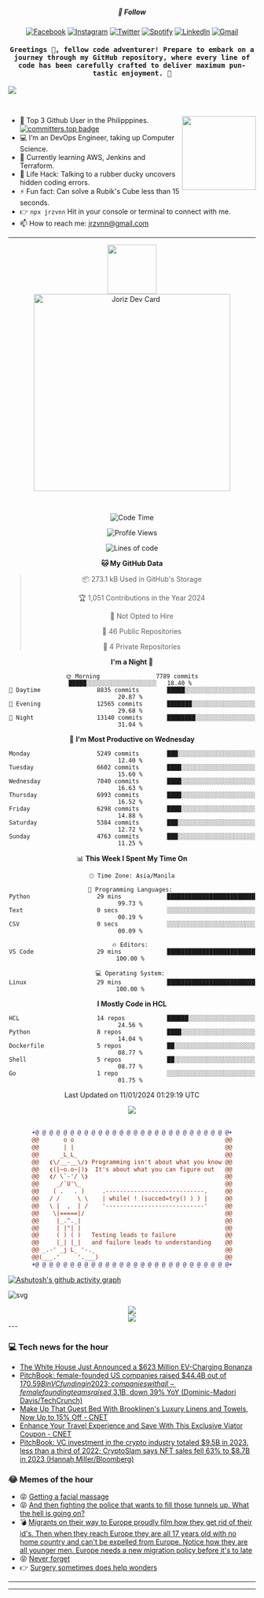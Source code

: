 <h5 align="center">💬 Follow</h5>
<div align="center">

[![Facebook](https://img.shields.io/badge/Facebook-%231877F2.svg?style=for-the-badge&logo=Facebook&logoColor=white)](https://www.facebook.com/Horisyo/)
[![Instagram](https://img.shields.io/badge/Instagram-%23E4405F.svg?style=for-the-badge&logo=Instagram&logoColor=white)](https://www.instagram.com/jrzvnn_/)
[![Twitter](https://img.shields.io/badge/Twitter-%231DA1F2.svg?style=for-the-badge&logo=Twitter&logoColor=white)](https://twitter.com/jrz_studies)
[![Spotify](https://img.shields.io/badge/Spotify-%231ED760.svg?style=for-the-badge&logo=Spotify&logoColor=white)](https://open.spotify.com/user/217td4qrc6mzqjodfalmzjpdi?si=b93099b9078c4ccb)
[![LinkedIn](https://img.shields.io/badge/LinkedIn-%230077B5.svg?style=for-the-badge&logo=LinkedIn&logoColor=white)](https://www.linkedin.com/in/jrz-vnn/)
[![Gmail](https://img.shields.io/badge/Gmail-D14836?style=for-the-badge&logo=gmail&logoColor=white)](mailto:jrzvnn@gmail.com)

</div>
<h4 align="center"><samp>Greetings 👋, fellow code adventurer! Prepare to embark on a journey through my GitHub repository, where every line of code has been carefully crafted to deliver maximum pun-tastic enjoyment. 🚀 </samp></h4>

<!--horizontal divider(gradiant)-->
<img src="https://user-images.githubusercontent.com/73097560/115834477-dbab4500-a447-11eb-908a-139a6edaec5c.gif">

&nbsp; 

<img align='right' src='https://github.com/Rishit-dagli/Rishit-dagli/blob/master/images/octocat-anime.gif' width='150"'>

- 🚀 Top 3 Github User in the Philipppines. [![committers.top badge](https://user-badge.committers.top/philippines/jrzvnn.svg)](https://user-badge.committers.top/philippines/USERNAME)
- 💻 I’m an DevOps Engineer, taking up Computer Science.
- 🤖 Currently learning AWS, Jenkins and Terraform.
- 🎯 Life Hack: Talking to a rubber ducky uncovers hidden coding errors.
- ⚡ Fun fact: Can solve a Rubik's Cube less than 15 seconds.
- 👉 `npx jrzvnn` Hit in your console or terminal to connect with me.
- 📫 How to reach me: jrzvnn@gmail.com

---

<!--🖼️OCTOCAT-->
<p align="center">

<img src="https://media.giphy.com/media/IP7sarl7C5lSFCw9rG/giphy.gif"  width="100px" height="100px">
<br />
<a href="https://app.daily.dev/jorizvillanueva"><img src="https://github.com/jrzvnn/jrzvnn/blob/main/devcard.svg" width="400" alt="Joriz Dev Card"/></a>
</p>

<br />
<div align="center">

<!--START_SECTION:waka-->
![Code Time](http://img.shields.io/badge/Code%20Time-232%20hrs%2042%20mins-blue)

![Profile Views](http://img.shields.io/badge/Profile%20Views-24-blue)

![Lines of code](https://img.shields.io/badge/From%20Hello%20World%20I%27ve%20Written-1.6%20million%20lines%20of%20code-blue)

**🐱 My GitHub Data** 

> 📦 273.1 kB Used in GitHub's Storage 
 > 
> 🏆 1,051 Contributions in the Year 2024
 > 
> 🚫 Not Opted to Hire
 > 
> 📜 46 Public Repositories 
 > 
> 🔑 4 Private Repositories 
 > 
**I'm a Night 🦉** 

```text
🌞 Morning                7789 commits        █████░░░░░░░░░░░░░░░░░░░░   18.40 % 
🌆 Daytime                8835 commits        █████░░░░░░░░░░░░░░░░░░░░   20.87 % 
🌃 Evening                12565 commits       ███████░░░░░░░░░░░░░░░░░░   29.68 % 
🌙 Night                  13140 commits       ████████░░░░░░░░░░░░░░░░░   31.04 % 
```
📅 **I'm Most Productive on Wednesday** 

```text
Monday                   5249 commits        ███░░░░░░░░░░░░░░░░░░░░░░   12.40 % 
Tuesday                  6602 commits        ████░░░░░░░░░░░░░░░░░░░░░   15.60 % 
Wednesday                7040 commits        ████░░░░░░░░░░░░░░░░░░░░░   16.63 % 
Thursday                 6993 commits        ████░░░░░░░░░░░░░░░░░░░░░   16.52 % 
Friday                   6298 commits        ████░░░░░░░░░░░░░░░░░░░░░   14.88 % 
Saturday                 5384 commits        ███░░░░░░░░░░░░░░░░░░░░░░   12.72 % 
Sunday                   4763 commits        ███░░░░░░░░░░░░░░░░░░░░░░   11.25 % 
```


📊 **This Week I Spent My Time On** 

```text
🕑︎ Time Zone: Asia/Manila

💬 Programming Languages: 
Python                   29 mins             █████████████████████████   99.73 % 
Text                     0 secs              ░░░░░░░░░░░░░░░░░░░░░░░░░   00.19 % 
CSV                      0 secs              ░░░░░░░░░░░░░░░░░░░░░░░░░   00.09 % 

🔥 Editors: 
VS Code                  29 mins             █████████████████████████   100.00 % 

💻 Operating System: 
Linux                    29 mins             █████████████████████████   100.00 % 
```

**I Mostly Code in HCL** 

```text
HCL                      14 repos            ██████░░░░░░░░░░░░░░░░░░░   24.56 % 
Python                   8 repos             ████░░░░░░░░░░░░░░░░░░░░░   14.04 % 
Dockerfile               5 repos             ██░░░░░░░░░░░░░░░░░░░░░░░   08.77 % 
Shell                    5 repos             ██░░░░░░░░░░░░░░░░░░░░░░░   08.77 % 
Go                       1 repo              ░░░░░░░░░░░░░░░░░░░░░░░░░   01.75 % 
```




 Last Updated on 11/01/2024 01:29:19 UTC
<!--END_SECTION:waka-->

<img src="https://wakatime.com/share/@jrzvnn/70a4618c-7cd9-4016-b7b9-eabe75c837ee.svg">

<br />
<br />

```diff
+@ @ @ @ @ @ @ @ @ @ @ @ @ @ @ @ @ @ @ @ @ @ @ @ @ @ @ @+
@@       o o                                           @@
@@       | |                                           @@
@@      _L_L_                                          @@
@@   ❮\/__-__\/❯ Programming isn't about what you know @@
@@   ❮(|~o.o~|)❯  It's about what you can figure out   @@
@@   ❮/ \`-'/ \❯                                       @@
@@     _/`U'\_                                         @@
@@    ( .   . )     .----------------------------.     @@
@@   / /     \ \    | while( ! (succed=try() ) ) |     @@
@@   \ |  ,  | /    '----------------------------'     @@
@@    \|=====|/                                        @@
@@     |_.^._|                                         @@
@@     | |"| |                                         @@
@@     ( ) ( )   Testing leads to failure              @@
@@     |_| |_|   and failure leads to understanding    @@
@@ _.-' _j L_ '-._                                     @@
@@(___.'     '.___)                                    @@
+@ @ @ @ @ @ @ @ @ @ @ @ @ @ @ @ @ @ @ @ @ @ @ @ @ @ @ @+

```

</div>




[![Ashutosh's github activity graph](https://github-readme-activity-graph.vercel.app/graph?username=jrzvnn&theme=github-compact)](https://github.com/ashutosh00710/github-readme-activity-graph)


![svg](profile-3d-contrib/profile-night-green.svg)

<div align="center">
<img src="https://github.com/jrzvnn/jrzvnn/blob/output/github-snake-dark.svg">
</div>

<div align=center>
<img align=center src=https://metrics.lecoq.io/jrzvnn?template=classic&isocalendar=1&languages=1&achievements=1&base=header%2C%20activity%2C%20community%2C%20repositories%2C%20metadata&base.indepth=false&base.hireable=false&base.skip=false&isocalendar=false&isocalendar.duration=full-year&languages=false&languages.limit=8&languages.threshold=0%25&languages.other=false&languages.colors=github&languages.sections=most-used&languages.indepth=false&languages.analysis.timeout=15&languages.analysis.timeout.repositories=7.5&languages.categories=markup%2C%20programming&languages.recent.categories=markup%2C%20programming&languages.recent.load=300&languages.recent.days=14&achievements=false&achievements.threshold=C&achievements.secrets=true&achievements.display=detailed&achievements.limit=0&config.timezone=Asia%2FManila)
</div>
<div align="left">
---

### 💻 Tech news for the hour

<!-- TECH:START -->
 - [The White House Just Announced a $623 Million EV-Charging Bonanza](https://www.wired.com/story/white-house-623-million-ev-charging-bonanza/)
 - [PitchBook: female-founded US companies raised $44.4B out of $170.59B in VC funding in 2023; companies with all-female founding teams raised ~$3.1B, down 39% YoY &lpar;Dominic-Madori Davis/TechCrunch&rpar;](http://www.techmeme.com/240111/p8#a240111p8)
 - [Make Up That Guest Bed With Brooklinen&#39;s Luxury Linens and Towels, Now Up to 15% Off     - CNET](https://www.cnet.com/deals/make-up-that-guest-bed-with-up-to-15-off-brooklinens-luxury-linens-and-towels/#ftag=CAD590a51e)
 - [Enhance Your Travel Experience and Save With This Exclusive Viator Coupon     - CNET](https://www.cnet.com/deals/enhance-your-travel-experience-and-save-with-this-exclusive-viator-coupon/#ftag=CAD590a51e)
 - [PitchBook: VC investment in the crypto industry totaled $9.5B in 2023, less than a third of 2022; CryptoSlam says NFT sales fell 63% to $8.7B in 2023 &lpar;Hannah Miller/Bloomberg&rpar;](http://www.techmeme.com/240111/p7#a240111p7)<!-- TECH:END -->

### 😂 Memes of the hour

<!-- MEMES:START -->
 - 😝 [Getting a facial massage](http://9gag.com/gag/aVbpGdw)
 - 😝 [And then fighting the police that wants to fill those tunnels up. What the hell is going on?](http://9gag.com/gag/a9qxQzo)
 - 💣 [Migrants on their way to Europe proudly film how they get rid of their id&#39;s. Then when they reach Europe they are all 17 years old with no home country and can&#39;t be expelled from Europe. Notice how they are all younger men. Europe needs a new migration policy before it&#39;s to late](http://9gag.com/gag/a3Z6oXv)
 - 😝 [Never forget](http://9gag.com/gag/aA0jB6E)
 - 👉 [Surgery sometimes does help wonders](http://9gag.com/gag/abvNPZ8)<!-- MEMES:END -->

---

---

